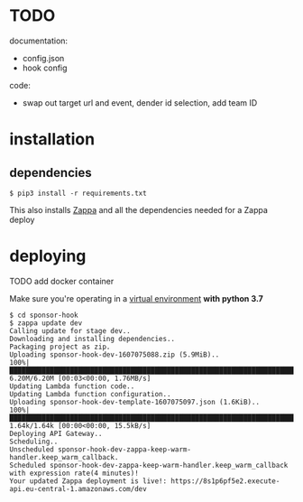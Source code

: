 # TODO

documentation:
- config.json
- hook config

code:
- swap out target url and event, dender id selection, add team ID

# installation

## dependencies

```console
$ pip3 install -r requirements.txt
```
This also installs [Zappa](https://github.com/Miserlou/Zappa) and all the dependencies needed for a Zappa deploy

# deploying
TODO add docker container

Make sure you're operating in a [virtual environment](https://docs.python.org/3/library/venv.html) **with python 3.7**

```console
$ cd sponsor-hook
$ zappa update dev
Calling update for stage dev..
Downloading and installing dependencies..
Packaging project as zip.
Uploading sponsor-hook-dev-1607075088.zip (5.9MiB)..
100%|███████████████████████████████████████████████████████████████████████████████████████████████████████████████████████████| 6.20M/6.20M [00:03<00:00, 1.76MB/s]
Updating Lambda function code..
Updating Lambda function configuration..
Uploading sponsor-hook-dev-template-1607075097.json (1.6KiB)..
100%|███████████████████████████████████████████████████████████████████████████████████████████████████████████████████████████| 1.64k/1.64k [00:00<00:00, 15.5kB/s]
Deploying API Gateway..
Scheduling..
Unscheduled sponsor-hook-dev-zappa-keep-warm-handler.keep_warm_callback.
Scheduled sponsor-hook-dev-zappa-keep-warm-handler.keep_warm_callback with expression rate(4 minutes)!
Your updated Zappa deployment is live!: https://8s1p6pf5e2.execute-api.eu-central-1.amazonaws.com/dev
```